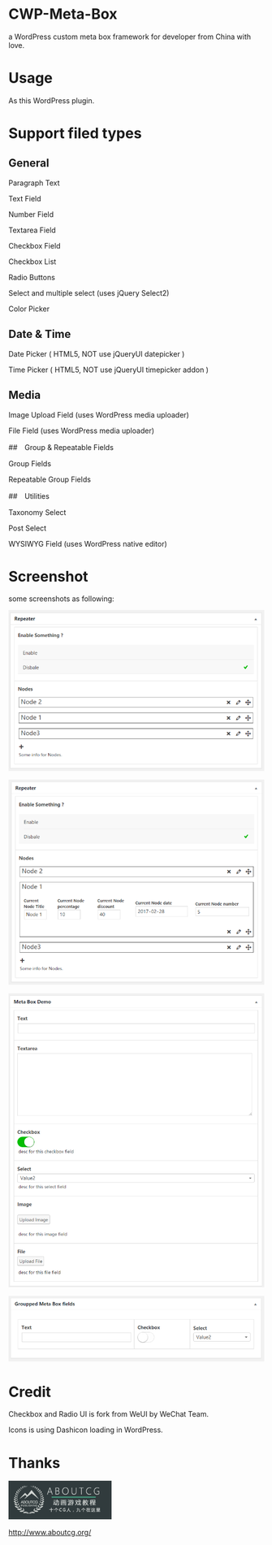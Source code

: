 # CWP-Meta-Box
a WordPress custom meta box framework for developer from China with love.

# Usage

As this WordPress plugin.

# Support filed types


## General

Paragraph Text

Text Field

Number Field

Textarea Field

Checkbox Field

Checkbox List

Radio Buttons

Select and multiple select (uses jQuery Select2)

Color Picker


## Date & Time

Date Picker ( HTML5, NOT use jQueryUI datepicker ) 

Time Picker ( HTML5, NOT use jQueryUI timepicker addon ) 


## Media

Image Upload Field (uses WordPress media uploader)

File Field (uses WordPress media uploader)

##　Group & Repeatable Fields

Group Fields


Repeatable Group Fields

##　Utilities


Taxonomy Select

Post Select

WYSIWYG Field (uses WordPress native editor)

# Screenshot

some screenshots as following:

![](https://raw.githubusercontent.com/suifengtec/cwp-meta-box/master/102.png)

![](https://raw.githubusercontent.com/suifengtec/cwp-meta-box/master/101.png)

![](https://raw.githubusercontent.com/suifengtec/cwp-meta-box/master/103.png)

![](https://raw.githubusercontent.com/suifengtec/cwp-meta-box/master/104.png)

# Credit

Checkbox and Radio UI is fork from WeUI by WeChat Team.

Icons is using Dashicon loading in WordPress.

# Thanks


![AaboutCG.org](https://raw.githubusercontent.com/suifengtec/cwp-meta-box/master/105.png)

<http://www.aboutcg.org/>